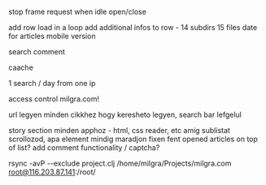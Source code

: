 stop frame request when idle
open/close

add row load in a loop
add additional infos to row - 14 subdirs 15 files date for articles
mobile version

search
comment

caache

1 search / day from one ip

access control milgra.com!

url legyen minden cikkhez hogy keresheto legyen, search bar lefgelul

story section minden apphoz - html, css reader, etc
amig sublistat scrollozod, apa element mindig maradjon fixen fent
opened articles on top of list?
add comment functionality / captcha?

rsync -avP --exclude project.clj /home/milgra/Projects/milgra.com root@116.203.87.141:/root/ 